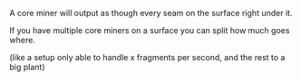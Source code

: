 A core miner will output as though every seam on the surface right under it.

If you have multiple core miners on a surface you can split how much goes where.

(like a setup only able to handle x fragments per second, and the rest to a big plant)
